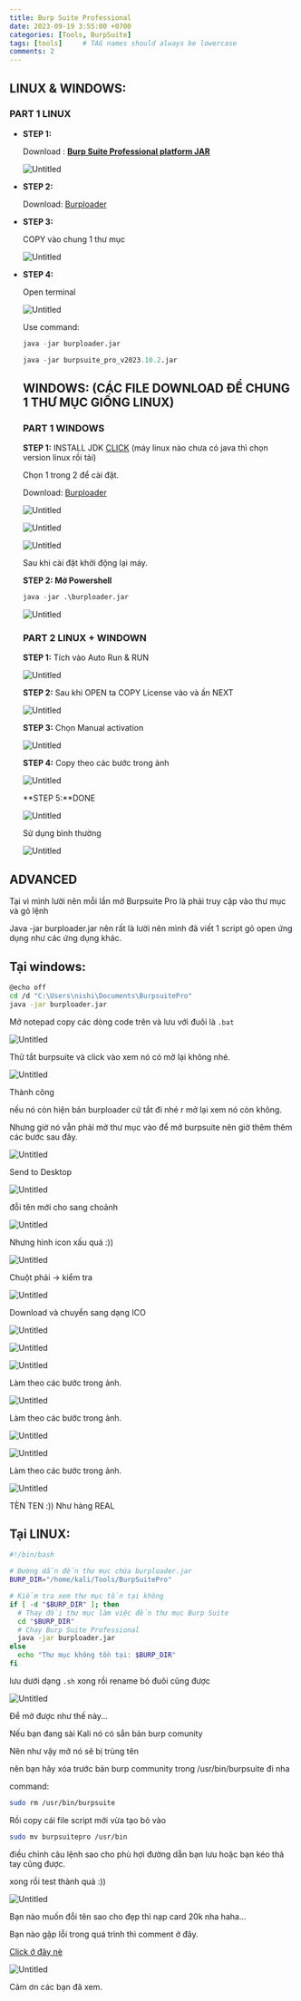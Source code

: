```yaml
---
title: Burp Suite Professional
date: 2023-09-19 3:55:00 +0700
categories: [Tools, BurpSuite]
tags: [tools]     # TAG names should always be lowercase
comments: 2
---
```

## LINUX & WINDOWS:

### PART 1 LINUX

- **STEP 1:**
    
    Download : **[Burp Suite Professional platform JAR](https://portswigger.net/burp/releases/professional-community-2023-10-1-1?requestededition=professional&requestedplatform=)**
    
    ![Untitled](/assets/burpsuite/Untitled.png)
    
- **STEP 2:**
    
    Download: [Burploader](https://drive.google.com/file/d/1iDnqjJsO9X9utXmIHMtI52KtgaiHNpV7/view)
    
- **STEP 3:**
    
    COPY vào chung 1 thư mục
    
    ![Untitled](/assets/burpsuite/Untitled%201.png)
    

- **STEP 4:**
    
    Open terminal 
    
    ![Untitled](/assets/burpsuite/Untitled%202.png)
    
    Use command: 
    
    ```python
    java -jar burploader.jar
    ```
    
    ```python
    java -jar burpsuite_pro_v2023.10.2.jar
    ```
    
    ## **WINDOWS: (CÁC FILE DOWNLOAD ĐỂ CHUNG 1 THƯ MỤC GIỐNG LINUX)**
    
    ### **PART 1 WINDOWS**
    
    **STEP 1:** INSTALL JDK [CLICK](https://www.oracle.com/java/technologies/downloads/#jdk20-windows) (máy linux nào chưa có java thì chọn version linux rồi tải)
    
    Chọn 1 trong 2 để cài đặt.
    
    Download: [Burploader](https://drive.google.com/file/d/1iDnqjJsO9X9utXmIHMtI52KtgaiHNpV7/view)
    
    ![Untitled](/assets/burpsuite/Untitled%203.png)
    
    ![Untitled](/assets/burpsuite/Untitled%204.png)
    
    ![Untitled](/assets/burpsuite/Untitled%205.png)
    
    Sau khi cài đặt khởi động lại máy.
    
    **STEP 2: Mở Powershell**
    
    ```python
    java -jar .\burploader.jar
    ```
    
    ![Untitled](/assets/burpsuite/Untitled%206.png)
    
    ### **PART 2 LINUX + WINDOWN**
    
    **STEP 1:** Tích vào Auto Run & RUN
    
    ![Untitled](/assets/burpsuite/Untitled%207.png)
    
    **STEP 2:** Sau khi OPEN ta COPY License vào và ấn NEXT
    
    ![Untitled](/assets/burpsuite/Untitled%208.png)
    
    **STEP 3:** Chọn Manual activation
    
    ![Untitled](/assets/burpsuite/Untitled%209.png)
    
    **STEP 4:** Copy theo các bước trong ảnh
    
    ![Untitled](/assets/burpsuite/Untitled%2010.png)
    
    **STEP 5:**DONE
    
    ![Untitled](/assets/burpsuite/Untitled%2011.png)
    
    Sử dụng bình thường
    
    ![Untitled](/assets/burpsuite/Untitled%2012.png)
    

## ADVANCED

Tại vì mình lười nên mỗi lần mở Burpsuite Pro là phải truy cập vào thư mục và gỏ lệnh 

Java -jar burploader.jar nên rất là lười nên mình đã viết 1 script gỏ open ứng dụng như các ứng dụng khác.

## Tại windows:

```bash
@echo off
cd /d "C:\Users\nishi\Documents\BurpsuitePro"
java -jar burploader.jar
```

Mở notepad copy các dòng code trên và lưu với đuôi là `.bat`

![Untitled](/assets/burpsuite/Untitled%2013.png)

Thử tắt burpsuite và click vào xem nó có mở lại không nhé.

![Untitled](/assets/burpsuite/Untitled%2014.png)

Thành công

nếu nó còn hiện bản burploader cứ tắt đi nhé r mở lại xem nó còn không.

Nhưng giờ nó vẫn phải mở thư mục vào để mở burpsuite nên giờ thêm thêm các bước sau đây.

![Untitled](/assets/burpsuite/Untitled%2015.png)

Send to Desktop

![Untitled](/assets/burpsuite/Untitled%2016.png)

đỗi tên mới cho sang choảnh

![Untitled](/assets/burpsuite/Untitled%2017.png)

Nhưng hình icon xấu quá :)) 

![Untitled](/assets/burpsuite/Untitled%2018.png)

Chuột phải → kiểm tra

![Untitled](/assets/burpsuite/Untitled%2019.png)

Download và chuyển sang dạng ICO

![Untitled](/assets/burpsuite/Untitled%2020.png)

![Untitled](/assets/burpsuite/Untitled%2021.png)

![Untitled](/assets/burpsuite/Untitled%2022.png)

Làm theo các bước trong ảnh.

![Untitled](/assets/burpsuite/Untitled%2023.png)

Làm theo các bước trong ảnh.

![Untitled](/assets/burpsuite/Untitled%2024.png)

![Untitled](/assets/burpsuite/Untitled%2025.png)

Làm theo các bước trong ảnh.

![Untitled](/assets/burpsuite/Untitled%2026.png)

TÈN TEN :)) Như hàng REAL

## Tại LINUX:

```bash
#!/bin/bash

# Đường dẫn đến thư mục chứa burploader.jar
BURP_DIR="/home/kali/Tools/BurpSuitePro"

# Kiểm tra xem thư mục tồn tại không
if [ -d "$BURP_DIR" ]; then
  # Thay đổi thư mục làm việc đến thư mục Burp Suite
  cd "$BURP_DIR"
  # Chạy Burp Suite Professional
  java -jar burploader.jar
else
  echo "Thư mục không tồn tại: $BURP_DIR"
fi
```

lưu dưới dạng `.sh` xong rồi rename bỏ đuôi cũng được

![Untitled](/assets/burpsuite/Untitled%2027.png)

Để mở được như thế này…

Nếu bạn đang sài Kali nó có sẳn bản burp comunity

Nên như vậy mở nó sẽ bị trùng tên

nên bạn hãy xóa trước bản burp community trong /usr/bin/burpsuite đi nha

command:

```bash
sudo rm /usr/bin/burpsuite
```

Rồi copy cái file script mới vừa tạo bỏ vào

```bash
sudo mv burpsuitepro /usr/bin
```

điều chỉnh câu lệnh sao cho phù hợi đường dẫn bạn lưu hoặc bạn kéo thả tay cũng được.

xong rồi  test thành quả :))

![Untitled](/assets/burpsuite/Untitled%2028.png)

Bạn nào muốn đỗi tên sao cho đẹp thì nạp card 20k nha haha…

Bạn nào gặp lỗi trong quá trình thì comment ở đây.

[Click ở đây nè](https://github.com/r2nw/r2nw.github.io/issues/2)

![Untitled](/assets/burpsuite/Untitled%2029.png)

Cảm ơn các bạn đã xem.